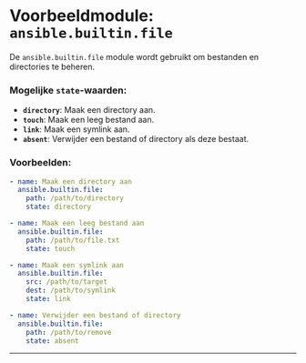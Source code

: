 # Voorbeeldmodule: `ansible.builtin.file`

De `ansible.builtin.file` module wordt gebruikt om bestanden en directories te beheren.

### Mogelijke `state`-waarden:
- **`directory`**: Maak een directory aan.
- **`touch`**: Maak een leeg bestand aan.
- **`link`**: Maak een symlink aan.
- **`absent`**: Verwijder een bestand of directory als deze bestaat.

### Voorbeelden:
```yaml
- name: Maak een directory aan
  ansible.builtin.file:
    path: /path/to/directory
    state: directory

- name: Maak een leeg bestand aan
  ansible.builtin.file:
    path: /path/to/file.txt
    state: touch

- name: Maak een symlink aan
  ansible.builtin.file:
    src: /path/to/target
    dest: /path/to/symlink
    state: link

- name: Verwijder een bestand of directory
  ansible.builtin.file:
    path: /path/to/remove
    state: absent
```

---
